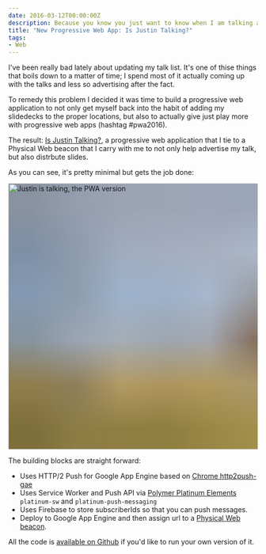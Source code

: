 ```yaml
---
date: 2016-03-12T00:00:00Z
description: Because you know you just want to know when I am talking all the time.
title: "New Progressive Web App: Is Justin Talking?"
tags:
- Web
---
```

I've been really bad lately about updating my talk list. It's one of thise things that boils down to a matter of time; I spend most of it actually coming up with the talks and less so advertising after the fact.

To remedy this problem I decided it was time to build a progressive web application to not only get myself back into the habit of adding my slidedecks to the proper locations, but also to actually give just play more with progressive web apps (hashtag #pwa2016).

The result: [Is Justin Talking?](https://is-justin-talking.appspot.com/), a progressive web application that I tie to a Physical Web beacon that I carry with me to not only help advertise my talk, but also distrbute slides.

As you can see, it's pretty minimal but gets the job done:

<img decoding="async" loading="lazy" width="800" height="538" style="background-size: cover;
          background-image: url('data:image/svg+xml;charset=utf-8,%3Csvg xmlns=\'http%3A//www.w3.org/2000/svg\' xmlns%3Axlink=\'http%3A//www.w3.org/1999/xlink\' viewBox=\'0 0 1280 853\'%3E%3Cfilter id=\'b\' color-interpolation-filters=\'sRGB\'%3E%3CfeGaussianBlur stdDeviation=\'.5\'%3E%3C/feGaussianBlur%3E%3CfeComponentTransfer%3E%3CfeFuncA type=\'discrete\' tableValues=\'1 1\'%3E%3C/feFuncA%3E%3C/feComponentTransfer%3E%3C/filter%3E%3Cimage filter=\'url(%23b)\' x=\'0\' y=\'0\' height=\'100%25\' width=\'100%25\' xlink%3Ahref=\'data%3Aimage/png;base64,iVBORw0KGgoAAAANSUhEUgAAAAkAAAAGCAIAAACepSOSAAAACXBIWXMAAC4jAAAuIwF4pT92AAAAs0lEQVQI1wGoAFf/AImSoJSer5yjs52ktp2luJuluKOpuJefsoCNowB+kKaOm66grL+krsCnsMGrt8m1u8mzt8OVoLIAhJqzjZ2tnLLLnLHJp7fNmpyjqbPCqLrRjqO7AIeUn5ultaWtt56msaSnroZyY4mBgLq7wY6TmwCRfk2Pf1uzm2WulV+xmV6rmGyQfFm3nWSBcEIAfm46jX1FkH5Djn5AmodGo49MopBLlIRBfG8yj/dfjF5frTUAAAAASUVORK5CYII=\'%3E%3C/image%3E%3C/svg%3E');" src="https://storage.googleapis.com/jdr-public-imgs/blog-archive/2016/03/pwa-isjsutintalking.jpg" alt="Justin is talking, the PWA version">

The building blocks are straight forward:

* Uses HTTP/2 Push for Google App Engine based on [Chrome http2push-gae](https://github.com/GoogleChrome/http2push-gae)
* Uses Service Worker and Push API via [Polymer Platinum Elements](https://elements.polymer-project.org/browse?package=platinum-elements) `platinum-sw` and `platinum-push-messaging`
* Uses Firebase to store subscriberIds so that you can push messages.
* Deploy to Google App Engine and then assign url to a [Physical Web beacon](https://google.github.io/physical-web/).

All the code is [available on Github](https://github.com/justinribeiro/is-justin-talking) if you'd like to run your own version of it.